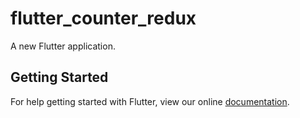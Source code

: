 # flutter_counter_redux

A new Flutter application.

## Getting Started

For help getting started with Flutter, view our online
[documentation](https://flutter.io/).
